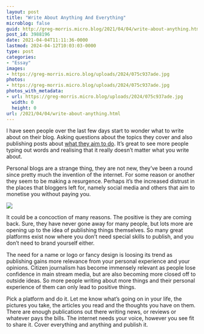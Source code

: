 ```yaml
---
layout: post
title: "Write About Anything And Everything"
microblog: false
guid: http://greg-morris.micro.blog/2021/04/04/write-about-anything.html
post_id: 3988196
date: 2021-04-04T11:11:36-0000
lastmod: 2024-04-12T10:03:03-0000
type: post
categories:
- "Essay"
images:
- https://greg-morris.micro.blog/uploads/2024/075c937ade.jpg
photos:
- https://greg-morris.micro.blog/uploads/2024/075c937ade.jpg
photos_with_metadata:
- url: https://greg-morris.micro.blog/uploads/2024/075c937ade.jpg
  width: 0
  height: 0
url: /2021/04/04/write-about-anything.html
---
```

<!--kg-card-begin: html--><p>I have seen people over the last few days start to wonder what to write about on their blog. Asking questions about the topics they cover and also publishing posts about <a href="https://chrishannah.me/the-evolution-of-what-i-write-about/">what they aim to do</a>. It’s great to see more people typing out words and realising that it really doesn’t matter what you write about.</p>
<p>Personal blogs are a strange thing, they are not new, they’ve been a round since pretty much the invention of the internet. For some reason or another they seem to be making a resurgence. Perhaps it’s the increased distrust in the places that bloggers left for, namely social media and others that aim to monetise you without paying you.</p>
<p><img src="uploads/2024/075c937ade.jpg" /></p>
<p>It could be a concoction of many reasons. The positive is they are coming back. Sure, they have never gone away for many people, but lots more are opening up to the idea of publishing things themselves. So many great platforms exist now where you don’t need special skills to publish, and you don’t need to brand yourself either.</p>
<p>The need for a name or logo or fancy design is loosing its trend as publishing gains more relevance from your personal experience and your opinions. Citizen journalism has become immensely relevant as people lose confidence in main stream media, but are also becoming more closed off to outside ideas. So more people writing about more things and their personal experience of them can only lead to positive things.</p>
<p>Pick a platform and do it. Let me know what’s going on in your life, the pictures you take, the articles you read and the thoughts you have on them. There are enough publications out there writing news, or reviews or whatever pays the bills. The internet needs your voice, however you see fit to share it. Cover everything and anything and publish it.</p>
<!--kg-card-end: html-->
